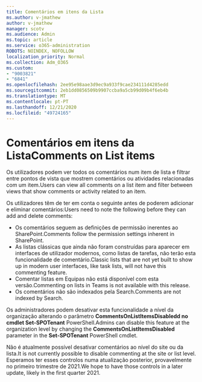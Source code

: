 ```yaml
---
title: Comentários em itens da Lista
ms.author: v-jmathew
author: v-jmathew
manager: scotv
ms.audience: Admin
ms.topic: article
ms.service: o365-administration
ROBOTS: NOINDEX, NOFOLLOW
localization_priority: Normal
ms.collection: Adm_O365
ms.custom:
- "9003821"
- "6841"
ms.openlocfilehash: 2ee95e98aae3d9ec9a933f9cae234111d4285edd
ms.sourcegitcommit: 2eb1dd0856509b9907ccba9a5cb99d09b4f6eb4b
ms.translationtype: MT
ms.contentlocale: pt-PT
ms.lasthandoff: 12/21/2020
ms.locfileid: "49724165"
---
```

# <a name="comments-on-list-items"></a><span data-ttu-id="b4305-102">Comentários em itens da Lista</span><span class="sxs-lookup"><span data-stu-id="b4305-102">Comments on List items</span></span>

<span data-ttu-id="b4305-103">Os utilizadores podem ver todos os comentários num item de lista e filtrar entre pontos de vista que mostrem comentários ou atividades relacionadas com um item.</span><span class="sxs-lookup"><span data-stu-id="b4305-103">Users can view all comments on a list item and filter between views that show comments or activity related to an item.</span></span>

<span data-ttu-id="b4305-104">Os utilizadores têm de ter em conta o seguinte antes de poderem adicionar e eliminar comentários:</span><span class="sxs-lookup"><span data-stu-id="b4305-104">Users need to note the following before they can add and delete comments:</span></span>

- <span data-ttu-id="b4305-105">Os comentários seguem as definições de permissão inerentes ao SharePoint.</span><span class="sxs-lookup"><span data-stu-id="b4305-105">Comments follow the permission settings inherent in SharePoint.</span></span>
- <span data-ttu-id="b4305-106">As listas clássicas que ainda não foram construídas para aparecer em interfaces de utilizador modernos, como listas de tarefas, não terão esta funcionalidade de comentário.</span><span class="sxs-lookup"><span data-stu-id="b4305-106">Classic lists that are not yet built to show up in modern user interfaces, like task lists, will not have this commenting feature.</span></span>
- <span data-ttu-id="b4305-107">Comentar listas em Equipas não está disponível com esta versão.</span><span class="sxs-lookup"><span data-stu-id="b4305-107">Commenting on lists in Teams is not available with this release.</span></span>
- <span data-ttu-id="b4305-108">Os comentários não são indexados pela Search.</span><span class="sxs-lookup"><span data-stu-id="b4305-108">Comments are not indexed by Search.</span></span>

<span data-ttu-id="b4305-109">Os administradores podem desativar esta funcionalidade a nível da organização alterando o parâmetro **CommentsOnListItemsDisabledd no** **cmdlet Set-SPOTenant** PowerShell.</span><span class="sxs-lookup"><span data-stu-id="b4305-109">Admins can disable this feature at the organization level by changing the **CommentsOnListItemsDisabled** parameter in the **Set-SPOTenant** PowerShell cmdlet.</span></span>

<span data-ttu-id="b4305-110">Não é atualmente possível desativar comentários ao nível do site ou da lista.</span><span class="sxs-lookup"><span data-stu-id="b4305-110">It is not currently possible to disable commenting at the site or list level.</span></span> <span data-ttu-id="b4305-111">Esperamos ter esses controlos numa atualização posterior, provavelmente no primeiro trimestre de 2021.</span><span class="sxs-lookup"><span data-stu-id="b4305-111">We hope to have those controls in a later update, likely in the first quarter 2021.</span></span>

